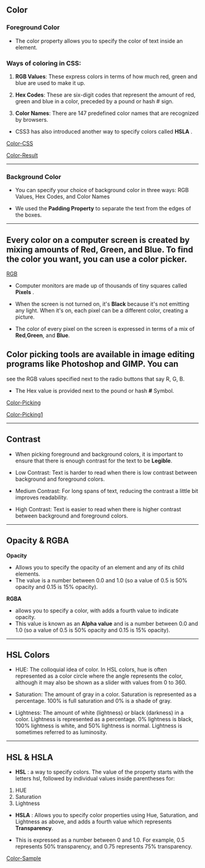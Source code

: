 ## Color

### Foreground Color
* The color property allows you to specify the color  of text inside an element.

### Ways of coloring in CSS:
1. **RGB Values**: These express colors in terms of how much red, green and blue are used to make it up.

2. **Hex Codes**: These are six-digit codes that represent the amount of red, green and blue in a color, preceded by a pound or hash # sign.

3. **Color Names**: There are 147 predefined color names that are recognized by browsers.

* CSS3 has also introduced another way to specify colors called **HSLA** .

[Color-CSS](color-css.jpg)

[Color-Result](color-result.jpg)

***

### Background Color

* You can specify your choice of background color in three ways: RGB Values, Hex Codes, and Color Names

* We used the **Padding Property** to separate the text from the edges of the boxes.

***

## Every color on a computer screen is created by mixing amounts of Red, Green, and Blue. To find the color you want, you can use a color picker.

[RGB](rgb.jpg)

* Computer monitors are made up of thousands of tiny squares called **Pixels** .

* When the screen is not turned on, it's **Black** because it's not emitting any light. When it's on, each pixel can be a different color, creating a picture.
* The color of every pixel on the screen is expressed in terms of a mix of **Red**,**Green**, and **Blue**.

## Color picking tools are available in image editing programs like Photoshop and GIMP. You can
see the RGB values specified next to the radio buttons that say R, G, B.

* The Hex value is provided next to the pound or hash **#** Symbol.

[Color-Picking](color-picking.png)

[Color-Picking1](color-picking1.jpg)

***

## Contrast

* When picking foreground and background colors, it is important to ensure that there is enough contrast for the text to be **Legible**.

* Low Contrast: Text is harder to read when there is low contrast between background and foreground colors.

* Medium Contrast: For long spans of text, reducing the contrast a little bit improves readability.

* High Contrast: Text is easier to read when there is higher contrast between background and foreground colors.

***

## Opacity & RGBA

**Opacity** 
* Allows you to specify the opacity of an element and any of its child elements.
* The value is a number between 0.0 and 1.0 (so a value of 0.5 is 50% opacity and 0.15 is 15% opacity).

**RGBA**
* allows you to specify a color, with adds a fourth value to indicate opacity.
* This value is known as an **Alpha value** and is a number between 0.0 and 1.0 (so a value of 0.5 is 50% opacity and 0.15 is 15% opacity).

***

## HSL Colors
* HUE: The colloquial idea of color. In HSL colors, hue is often represented as a color circle where the angle represents the color, although it may also be shown as a slider with values from 0 to 360.

* Saturation: The amount of gray in a color.
Saturation is represented as a percentage.
100% is full saturation and 0% is a shade of gray.

* Lightness: The amount of white (lightness) or black (darkness) in a color. 
Lightness is represented as a percentage. 
0% lightness is black, 100% lightness is white, and 50% lightness is normal. 
Lightness is sometimes referred to as luminosity.

***

## HSL & HSLA

* **HSL** : a way to specify colors. The value of the property starts with the letters hsl, followed by individual values inside parentheses for:
1. HUE
2. Saturation
3. Lightness

* **HSLA** : Allows you to specify color properties using Hue, Saturation, and Lightness as above, and adds a fourth value which represents **Transparency**.

* This is expressed as a number between 0 and 1.0. For example, 0.5 represents 50% transparency, and 0.75 represents 75% transparency.

[Color-Sample](color-sample.png)






